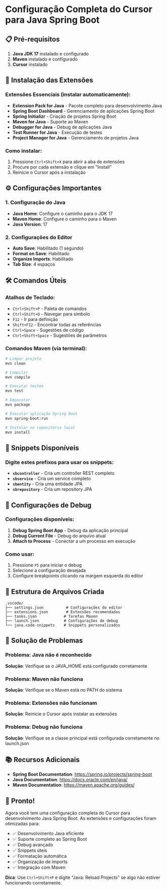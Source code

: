 # Configuração Completa do Cursor para Java Spring Boot

## 📋 Pré-requisitos

1. **Java JDK 17** instalado e configurado
2. **Maven** instalado e configurado
3. **Cursor** instalado

## 🚀 Instalação das Extensões

### Extensões Essenciais (instalar automaticamente):
- **Extension Pack for Java** - Pacote completo para desenvolvimento Java
- **Spring Boot Dashboard** - Gerenciamento de aplicações Spring Boot
- **Spring Initializr** - Criação de projetos Spring Boot
- **Maven for Java** - Suporte ao Maven
- **Debugger for Java** - Debug de aplicações Java
- **Test Runner for Java** - Execução de testes
- **Project Manager for Java** - Gerenciamento de projetos Java

### Como instalar:
1. Pressione `Ctrl+Shift+X` para abrir a aba de extensões
2. Procure por cada extensão e clique em "Install"
3. Reinicie o Cursor após a instalação

## ⚙️ Configurações Importantes

### 1. Configuração do Java
- **Java Home**: Configure o caminho para o JDK 17
- **Maven Home**: Configure o caminho para o Maven
- **Java Version**: 17

### 2. Configurações do Editor
- **Auto Save**: Habilitado (1 segundo)
- **Format on Save**: Habilitado
- **Organize Imports**: Habilitado
- **Tab Size**: 4 espaços

## 🛠️ Comandos Úteis

### Atalhos de Teclado:
- `Ctrl+Shift+P` - Paleta de comandos
- `Ctrl+Shift+O` - Navegar para símbolo
- `F12` - Ir para definição
- `Shift+F12` - Encontrar todas as referências
- `Ctrl+Space` - Sugestões de código
- `Ctrl+Shift+Space` - Sugestões de parâmetros

### Comandos Maven (via terminal):
```bash
# Limpar projeto
mvn clean

# Compilar
mvn compile

# Executar testes
mvn test

# Empacotar
mvn package

# Executar aplicação Spring Boot
mvn spring-boot:run

# Instalar no repositório local
mvn install
```

## 🎯 Snippets Disponíveis

### Digite estes prefixos para usar os snippets:

- **`sbcontroller`** - Cria um controller REST completo
- **`sbservice`** - Cria um service completo
- **`sbentity`** - Cria uma entidade JPA
- **`sbrepository`** - Cria um repository JPA

## 🔧 Configurações de Debug

### Configurações disponíveis:
1. **Debug Spring Boot App** - Debug da aplicação principal
2. **Debug Current File** - Debug do arquivo atual
3. **Attach to Process** - Conectar a um processo em execução

### Como usar:
1. Pressione `F5` para iniciar o debug
2. Selecione a configuração desejada
3. Configure breakpoints clicando na margem esquerda do editor

## 📁 Estrutura de Arquivos Criada

```
.vscode/
├── settings.json          # Configurações do editor
├── extensions.json        # Extensões recomendadas
├── tasks.json            # Tarefas Maven
├── launch.json           # Configurações de debug
└── java.code-snippets    # Snippets personalizados
```

## 🚨 Solução de Problemas

### Problema: Java não é reconhecido
**Solução**: Verifique se o JAVA_HOME está configurado corretamente

### Problema: Maven não funciona
**Solução**: Verifique se o Maven está no PATH do sistema

### Problema: Extensões não funcionam
**Solução**: Reinicie o Cursor após instalar as extensões

### Problema: Debug não funciona
**Solução**: Verifique se a classe principal está configurada corretamente no launch.json

## 📚 Recursos Adicionais

- **Spring Boot Documentation**: https://spring.io/projects/spring-boot
- **Java Documentation**: https://docs.oracle.com/en/java/
- **Maven Documentation**: https://maven.apache.org/guides/

## 🎉 Pronto!

Agora você tem uma configuração completa do Cursor para desenvolvimento Java Spring Boot. As extensões e configurações foram otimizadas para:

- ✅ Desenvolvimento Java eficiente
- ✅ Suporte completo ao Spring Boot
- ✅ Debug avançado
- ✅ Snippets úteis
- ✅ Formatação automática
- ✅ Organização de imports
- ✅ Integração com Maven

**Dica**: Use `Ctrl+Shift+P` e digite "Java: Reload Projects" se algo não estiver funcionando corretamente.
